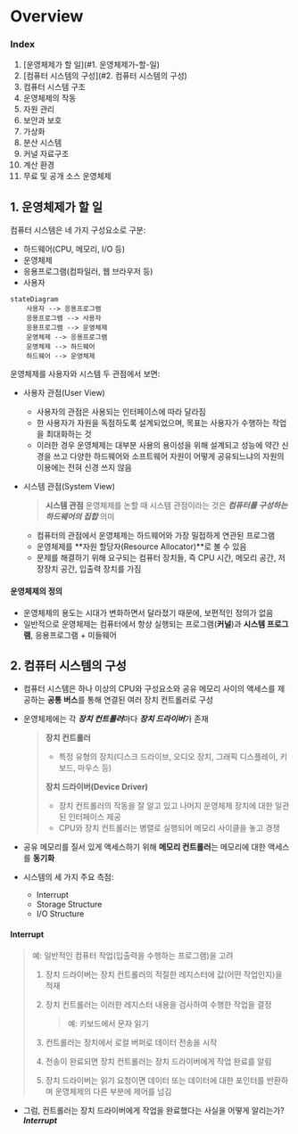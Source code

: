 # Overview

### Index

1. [운영체제가 할 일](#1. 운영체제가-할-일)
2. [컴퓨터 시스템의 구성](#2. 컴퓨터 시스템의 구성)
3. 컴퓨터 시스템 구조
4. 운영체제의 작동
5. 자원 관리
6. 보안과 보호
7. 가상화
8. 분산 시스템
9. 커널 자료구조
10. 계산 환경
11. 무료 및 공개 소스 운영체제



## 1. 운영체제가 할 일

컴퓨터 시스템은 네 가지 구성요소로 구분:

- 하드웨어(CPU, 메모리, I/O 등)
- 운영체제
- 응용프로그램(컴파일러, 웹 브라우저 등)
- 사용자

```mermaid
stateDiagram
	사용자 --> 응용프로그램
	응용프로그램 --> 사용자
	응용프로그램 --> 운영체제
	운영체제 --> 응용프로그램
	운영체제 --> 하드웨어
	하드웨어 --> 운영체제
```

운영체제를 사용자와 시스템 두 관점에서 보면:

- 사용자 관점(User View)

  - 사용자의 관점은 사용되는 인터페이스에 따라 달라짐
  - 한 사용자가 자원을 독점하도록 설계되었으며, 목표는 사용자가 수행하는 작업을 최대화하는 것
  - 이러한 경우 운영체제는 대부분 사용의 용이성을 위해 설계되고 성능에 약간 신경을 쓰고 다양한 하드웨어와 소프트웨어 자원이 어떻게 공유되느냐의 자원의 이용에는 전혀 신경 쓰지 않음

- 시스템 관점(System View)

  > **시스템 관점**
  > 운영체제를 논할 때 시스템 관점이라는 것은 ***컴퓨터를 구성하는 하드웨어의 집합***  의미

  - 컴퓨터의 관점에서 운영체제는 하드웨어와 가장 밀접하게 연관된 프로그램
  - 운영체제를 **자원 할당자(Resource Allocator)**로 볼 수 있음
  - 문제를 해결하기 위해 요구되는 컴퓨터 장치들, 즉 CPU 시간, 메모리 공간, 저장장치 공간, 입출력 장치를 가짐

#### **운영체제의 정의**

- 운영체제의 용도는 시대가 변화하면서 달라졌기 때문에, 보편적인 정의가 없음
- 일반적으로 운영체제는 컴퓨터에서 항상 실행되는 프로그램(**커널**)과 **시스템 프로그램**, 응용프로그램 + 미들웨어



## 2. 컴퓨터 시스템의 구성

- 컴퓨터 시스템은 하나 이상의 CPU와 구성요소와 공유 메모리 사이의 액세스를 제공하는 **공통 버스**를 통해 연결된 여러 장치 컨트롤러로 구성

- 운영체제에는 각 ***장치 컨트롤러***마다 ***장치 드라이버***가 존재

  > **장치 컨트롤러**
  >
  > - 특정 유형의 장치(디스크 드라이브, 오디오 장치, 그래픽 디스플레이, 키보드, 마우스 등)
  >
  > **장치 드라이버(Device Driver)**
  >
  > - 장치 컨트롤러의 작동을 잘 알고 있고 나머지 운영체제 장치에 대한 일관된 인터페이스 제공
  > - CPU와 장치 컨트롤러는 병렬로 실행되어 메모리 사이클을 놓고 경쟁

- 공유 메모리를 질서 있게 액세스하기 위해 **메모리 컨트롤러**는 메모리에 대한 액세스를 **동기화**

- 시스템의 세 가지 주요 측점:

  - Interrupt
  - Storage Structure
  - I/O Structure

#### Interrupt

> 예: 일반적인 컴퓨터 작업(입출력을 수행하는 프로그램)을 고려
>
> 1. 장치 드라이버는 장치 컨트롤러의 적절한 레지스터에 값(어떤 작업인지)을 적재
>
> 2. 장치 컨트롤러는 이러한 레지스터 내용을 검사하여 수행한 작업을 결정
>
>    > 예: 키보드에서 문자 읽기
>
> 3. 컨트롤러는 장치에서 로컬 버퍼로 데이터 전송을 시작
>
> 4. 전송이 완료되면 장치 컨트롤러는 장치 드라이버에게 작업 완료를 알림
>
> 5. 장치 드라이버는 읽기 요청이면 데이터 또는 데이터에 대한 포인터를 반환하며 운영체제의 다른 부분에 제어를 넘김

- 그럼, 컨트롤러는 장치 드라이버에게 작업을 완료했다는 사실을 어떻게 알리는가? ***Interrupt***